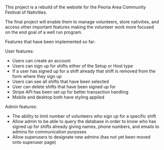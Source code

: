 This project is a rebuild of the website for the Peoria Area Community Festival of Nativities.

The final project will enable them to manage volunteers, store nativities, and access other important features making the volunteer work more focused on the end goal of a well run program.

Features that have been implemented so far:

User features:

-   Users can create an account
-   Users can sign up for shifts either of the Setup or Host type
-   If a user has signed up for a shift already that shift is removed from the form where they sign up
-   Users can see all shifts that have been selected
-   User can delete shifts that have been signed up for
-   Stripe API has been set up for better transaction handling
-   Mobile and desktop both have styling applied

Admin features:

-   The ability to limit number of volunteers who sign up for a specific shift
-   Allow admin to be able to query the database in order to know who has signed up for shifts already
    giving names, phone numbers, and emails to admins for communication purposes
-   Allow superusers to designate new admins (has not yet been moved onto superuser page)
